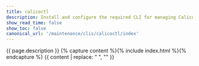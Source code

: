 ```yaml
---
title: calicoctl
description: Install and configure the required CLI for managing Calico Enterprise resources. 
show_read_time: false
show_toc: false
canonical_url: '/maintenance/clis/calicoctl/index'
---
```

{{ page.description }}
{% capture content %}{% include index.html %}{% endcapture %}
{{ content | replace: "    ", "" }}
